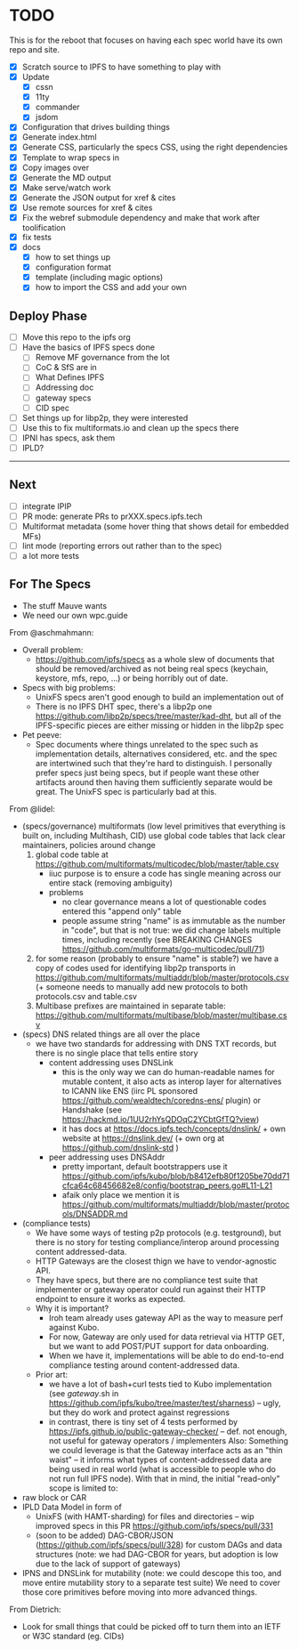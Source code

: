 
# TODO

This is for the reboot that focuses on having each spec world have its own repo and site.

- [x] Scratch source to IPFS to have something to play with
- [x] Update
  - [x] cssn
  - [x] 11ty
  - [x] commander
  - [x] jsdom
- [x] Configuration that drives building things
- [x] Generate index.html
- [x] Generate CSS, particularly the specs CSS, using the right dependencies
- [x] Template to wrap specs in
- [x] Copy images over
- [x] Generate the MD output
- [x] Make serve/watch work
- [x] Generate the JSON output for xref & cites
- [x] Use remote sources for xref & cites
- [x] Fix the webref submodule dependency and make that work after toolification
- [x] fix tests
- [x] docs
  - [x] how to set things up
  - [x] configuration format
  - [x] template (including magic options)
  - [x] how to import the CSS and add your own

## Deploy Phase

- [ ] Move this repo to the ipfs org
- [ ] Have the basics of IPFS specs done
  - [ ] Remove MF governance from the lot
  - [ ] CoC & SfS are in
  - [ ] What Defines IPFS
  - [ ] Addressing doc
  - [ ] gateway specs
  - [ ] CID spec
- [ ] Set things up for libp2p, they were interested
- [ ] Use this to fix multiformats.io and clean up the specs there
- [ ] IPNI has specs, ask them
- [ ] IPLD?

---

## Next
- [ ] integrate IPIP
- [ ] PR mode: generate PRs to prXXX.specs.ipfs.tech
- [ ] Multiformat metadata (some hover thing that shows detail for embedded MFs)
- [ ] lint mode (reporting errors out rather than to the spec)
- [ ] a lot more tests

## For The Specs

* The stuff Mauve wants
* We need our own wpc.guide

From @aschmahmann:
* Overall problem:
    * https://github.com/ipfs/specs as a whole slew of documents that should be removed/archived as not being real specs (keychain, keystore, mfs, repo, ...) or being horribly out of date.
* Specs with big problems:
    * UnixFS specs aren't good enough to build an implementation out of
    * There is no IPFS DHT spec, there's a libp2p one https://github.com/libp2p/specs/tree/master/kad-dht, but all of the IPFS-specific pieces are either missing or hidden in the libp2p spec
* Pet peeve:
    * Spec documents where things unrelated to the spec such as implementation details, alternatives considered, etc. and the spec are intertwined such that they're hard to distinguish. I personally prefer specs just being specs, but if people want these other artifacts around then having them sufficiently separate would be great. The UnixFS spec is particularly bad at this.

From @lidel:
* (specs/governance) multiformats (low level primitives that everything is built on, including Multihash, CID) use global code tables that lack clear maintainers, policies around change
    1. global code table at https://github.com/multiformats/multicodec/blob/master/table.csv
        * iiuc purpose is to ensure a code has single meaning across our entire stack (removing ambiguity)
        * problems
            * no clear governance means a lot of questionable codes entered this "append only" table
            * people assume string "name" is as immutable as the number in "code", but that is not true: we did change labels multiple times, including recently (see BREAKING CHANGES https://github.com/multiformats/go-multicodec/pull/71)
    2. for some reason (probably to ensure "name" is stable?) we have a copy of  codes used for identifying libp2p transports in https://github.com/multiformats/multiaddr/blob/master/protocols.csv (+ someone needs to manually add new protocols to both protocols.csv and table.csv
    3. Multibase prefixes are maintained in separate table: https://github.com/multiformats/multibase/blob/master/multibase.csv
* (specs) DNS related things are all over the place
    * we have two standards for addressing with DNS TXT records, but there is no single place that tells entire story
        * content addressing uses DNSLink
            * this is the only way we can do human-readable names for mutable content, it also acts as interop layer for alternatives to ICANN like ENS (iirc PL sponsored https://github.com/wealdtech/coredns-ens/ plugin) or Handshake (see https://hackmd.io/1UU2rhYsQDOqC2YCbtGfTQ?view)
            * it has docs at https://docs.ipfs.tech/concepts/dnslink/ +  own website at https://dnslink.dev/ (+ own org at  https://github.com/dnslink-std )
        * peer addressing uses DNSAddr
            * pretty important, default bootstrappers use it https://github.com/ipfs/kubo/blob/b8412efb80f1205be70dd71cfca64c68456682e8/config/bootstrap_peers.go#L11-L21
            * afaik only place we mention it is https://github.com/multiformats/multiaddr/blob/master/protocols/DNSADDR.md
* (compliance tests)
    * We have some ways of testing p2p protocols (e.g. testground), but there is no story for testing compliance/interop around processing content addressed-data.
    * HTTP Gateways are the closest thign we have to vendor-agnostic API.
    * They have specs, but there are no compliance test suite that implementer or gateway operator  could run against their HTTP endpoint to ensure it works as expected.
    * Why it is important?
        * Iroh team already uses gateway API as the way to measure perf against Kubo.
        * For now, Gateway are only used for data retrieval via HTTP GET, but we want to add POST/PUT support for data onboarding.
        * When we have it, implementations will be able to do end-to-end compliance testing around content-addressed data.
    * Prior art:
        * we have a lot of bash+curl tests tied to Kubo implementation (see *gateway*.sh in https://github.com/ipfs/kubo/tree/master/test/sharness) – ugly, but they do work and protect against regressions
        * in contrast, there is tiny set of 4 tests performed by https://ipfs.github.io/public-gateway-checker/  – def. not enough, not useful for gateway operators / implementers
Also:
Something we could leverage is that the Gateway interface acts as an "thin waist" – it informs what types of content-addressed data are being used in real world (what is accessible to people who do not run full IPFS node). With that in mind, the initial "read-only" scope is limited to:
* raw block or  CAR
* IPLD Data Model in form of
    * UnixFS (with HAMT-sharding) for files and directories – wip improved specs in this PR https://github.com/ipfs/specs/pull/331
    * (soon to be added) DAG-CBOR/JSON (https://github.com/ipfs/specs/pull/328) for custom DAGs and data structures (note: we had DAG-CBOR for years, but adoption is low due to the lack of support of gateways)
* IPNS and DNSLink for mutability (note: we could descope this too, and move entire mutability story to a separate test suite)
We need to cover those core primitives before moving into more advanced things.

From Dietrich:
* Look for small things that could be picked off to turn them into an IETF or W3C standard (eg. CIDs)
